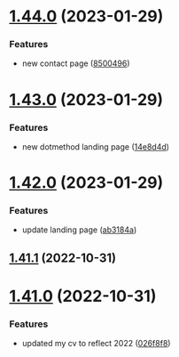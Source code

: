 # [1.44.0](https://github.com/MihaiNueleanu/blog/compare/1.43.0...1.44.0) (2023-01-29)


### Features

* new contact page ([8500496](https://github.com/MihaiNueleanu/blog/commit/850049629cd72eb4875ba0c3f725866aa2ce069a))



# [1.43.0](https://github.com/MihaiNueleanu/blog/compare/1.42.0...1.43.0) (2023-01-29)


### Features

* new dotmethod landing page ([14e8d4d](https://github.com/MihaiNueleanu/blog/commit/14e8d4d2585665b9f4ea6f51deb834076d8b4976))



# [1.42.0](https://github.com/MihaiNueleanu/blog/compare/1.41.1...1.42.0) (2023-01-29)


### Features

* update landing page ([ab3184a](https://github.com/MihaiNueleanu/blog/commit/ab3184a0c195c96a717063fe150521cb9a9b94c9))



## [1.41.1](https://github.com/MihaiNueleanu/blog/compare/1.41.0...1.41.1) (2022-10-31)



# [1.41.0](https://github.com/MihaiNueleanu/blog/compare/1.40.1...1.41.0) (2022-10-31)


### Features

* updated my cv to reflect 2022 ([026f8f8](https://github.com/MihaiNueleanu/blog/commit/026f8f8f87af43bdbe92743c8aaccaacd7fcd921))



